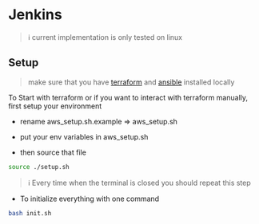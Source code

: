 # Jenkins

> ℹ️ current implementation is only tested on linux

## Setup

> make sure that you have [terraform](https://docs.ansible.com/ansible/latest/installation_guide/installation_distros.html#id2) and [ansible](https://docs.ansible.com/ansible/latest/installation_guide/installation_distros.html#id2) installed locally

To Start with terraform or if you want to interact with terraform manually, first setup your environment

- rename aws_setup.sh.example => aws_setup.sh

- put your env variables in aws_setup.sh

- then source that file

```bash
source ./setup.sh
```

> ℹ️ Every time when the terminal is closed
> you should repeat this step

- To initialize everything with one command

```bash
bash init.sh
```
